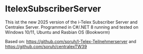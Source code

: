 # ItelexSubscriberServer

This ist the new 2025 version of the i-Telex Subscriber Server and Centralex Server. Programmed in C#/.NET 8 running and tested on Windows 10/11, Ubuntu and Rasbian OS (Bookworm)

Based on:
https://github.com/soruh/I-Telex-Teilnehmerserver
and
https://github.com/soruh/centralexTW39
